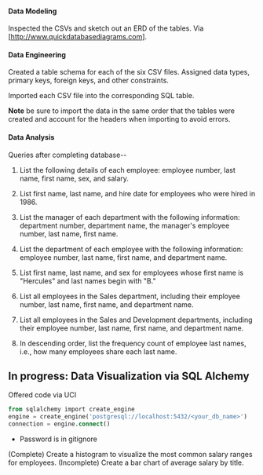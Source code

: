 #### Data Modeling

Inspected the CSVs and sketch out an ERD of the tables. Via [http://www.quickdatabasediagrams.com].

#### Data Engineering

Created a table schema for each of the six CSV files. Assigned data types, primary keys, foreign keys, and other constraints.

Imported each CSV file into the corresponding SQL table. 

**Note** be sure to import the data in the same order that the tables were created and account for the headers when importing to avoid errors.

#### Data Analysis

Queries after completing database--

1. List the following details of each employee: employee number, last name, first name, sex, and salary.

2. List first name, last name, and hire date for employees who were hired in 1986.

3. List the manager of each department with the following information: department number, department name, the manager's employee number, last name, first name.

4. List the department of each employee with the following information: employee number, last name, first name, and department name.

5. List first name, last name, and sex for employees whose first name is "Hercules" and last names begin with "B."

6. List all employees in the Sales department, including their employee number, last name, first name, and department name.

7. List all employees in the Sales and Development departments, including their employee number, last name, first name, and department name.

8. In descending order, list the frequency count of employee last names, i.e., how many employees share each last name.

## In progress: Data Visualization via SQL Alchemy

Offered code via UCI

   ```sql
   from sqlalchemy import create_engine
   engine = create_engine('postgresql://localhost:5432/<your_db_name>')
   connection = engine.connect()
   ```

* Password is in gitignore

(Complete) Create a histogram to visualize the most common salary ranges for employees.
(Incomplete) Create a bar chart of average salary by title.
